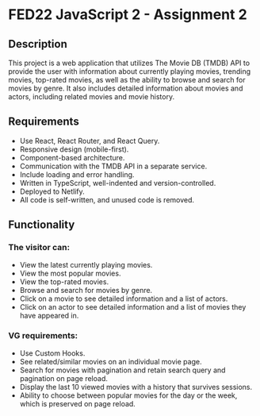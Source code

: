# FED22 JavaScript 2 - Assignment 2

## Description

This project is a web application that utilizes The Movie DB (TMDB) API to provide the user with information about currently playing movies, trending movies, top-rated movies, as well as the ability to browse and search for movies by genre. It also includes detailed information about movies and actors, including related movies and movie history.

## Requirements

- Use React, React Router, and React Query.
- Responsive design (mobile-first).
- Component-based architecture.
- Communication with the TMDB API in a separate service.
- Include loading and error handling.
- Written in TypeScript, well-indented and version-controlled.
- Deployed to Netlify.
- All code is self-written, and unused code is removed.

## Functionality

### The visitor can:

- View the latest currently playing movies.
- View the most popular movies.
- View the top-rated movies.
- Browse and search for movies by genre.
- Click on a movie to see detailed information and a list of actors.
- Click on an actor to see detailed information and a list of movies they have appeared in.

### VG requirements:

- Use Custom Hooks.
- See related/similar movies on an individual movie page.
- Search for movies with pagination and retain search query and pagination on page reload.
- Display the last 10 viewed movies with a history that survives sessions.
- Ability to choose between popular movies for the day or the week, which is preserved on page reload.
